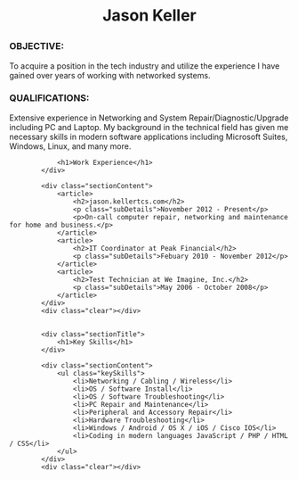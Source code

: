 <h1><p id="name" align="center">Jason Keller</p></h1>

<h3>OBJECTIVE:</h3>
To acquire a position in the tech industry and utilize the experience I have gained over years of working with networked systems.

<h3>QUALIFICATIONS:</h3>
Extensive experience in Networking and System Repair/Diagnostic/Upgrade including PC and Laptop. My background in the technical field has given me necessary skills in modern software applications including Microsoft Suites, Windows, Linux, and many more.



				<h1>Work Experience</h1>
			</div>
			
			<div class="sectionContent">
				<article>
					<h2>jason.kellertcs.com</h2>
					<p class="subDetails">November 2012 - Present</p>
					<p>On-call computer repair, networking and maintenance for home and business.</p>
				</article>
				<article>
					<h2>IT Coordinator at Peak Financial</h2>
					<p class="subDetails">Febuary 2010 - November 2012</p>
				</article>
				<article>
					<h2>Test Technician at We Imagine, Inc.</h2>
					<p class="subDetails">May 2006 - October 2008</p>
				</article>
			</div>
			<div class="clear"></div>
	
		
			<div class="sectionTitle">
				<h1>Key Skills</h1>
			</div>
			
			<div class="sectionContent">
				<ul class="keySkills">
					<li>Networking / Cabling / Wireless</li>
					<li>OS / Software Install</li>
					<li>OS / Software Troubleshooting</li>
					<li>PC Repair and Maintenance</li>
					<li>Peripheral and Accessory Repair</li>
					<li>Hardware Troubleshooting</li>
					<li>Windows / Android / OS X / iOS / Cisco IOS</li>
					<li>Coding in modern languages JavaScript / PHP / HTML / CSS</li>
				</ul>
			</div>
			<div class="clear"></div>
